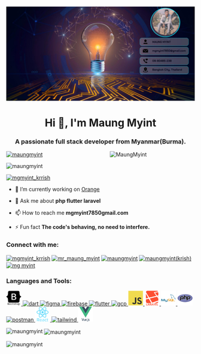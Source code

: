 ![logo](https://github.com/MMJomes/MMJomes/blob/main/git-banner.png)
<h1 align="center">Hi 👋, I'm Maung Myint</h1>
<h3 align="center">A passionate full stack developer from Myanmar(Burma).</h3>
<img align="right" alt="MaungMyint" width="45%" src="https://www.lambdatest.com/resources/images/news24.gif">
<!-- <img align="right" alt="MaungMyint" width="45%" src="https://raw.githubusercontent.com/MMJomes/MMJomes/main/code.gif"> -->


<p align="left" width="200px"> <a href="https://github.com/ryo-ma/github-profile-trophy" width="200">
  <img src="https://github-profile-trophy.vercel.app/?username=maungmyint" alt="maungmyint" width="50%" /></a> </p>

<p align="left"> <img src="https://komarev.com/ghpvc/?username=maungmyint&label=Profile%20views&color=0e75b6&style=flat" alt="maungmyint" /> </p>


<p align="left"> <a href="https://twitter.com/mgmyint_krrish" target="blank"><img src="https://img.shields.io/twitter/follow/mgmyint_krrish?logo=twitter&style=for-the-badge" alt="mgmyint_krrish" /></a> </p>

- 🔭 I’m currently working on [Orange](https://www.orange.com/)

- 💬 Ask me about **php flutter laravel**

- 📫 How to reach me **mgmyint7850gmail.com**

- ⚡ Fun fact **The code's behaving, no need to interfere.**

<h3 align="left">Connect with me:</h3>
<p align="left">
<a href="https://twitter.com/mgmyint_krrish" target="blank"><img align="center" src="https://raw.githubusercontent.com/rahuldkjain/github-profile-readme-generator/master/src/images/icons/Social/twitter.svg" alt="mgmyint_krrish" height="30" width="40" /></a>
<a href="https://www.instagram.com/mr_maung_myint" target="blank"><img align="center" src="https://raw.githubusercontent.com/rahuldkjain/github-profile-readme-generator/master/src/images/icons/Social/instagram.svg" alt="mr_maung_myint" height="30" width="40" /></a>
<a href="https://linkedin.com/in/maungmyint" target="blank"><img align="center" src="https://raw.githubusercontent.com/rahuldkjain/github-profile-readme-generator/master/src/images/icons/Social/linked-in-alt.svg" alt="maungmyint" height="30" width="40" /></a>
<a href="https://fb.com/profile.php?id=100030055694868" target="blank"><img align="center" src="https://raw.githubusercontent.com/rahuldkjain/github-profile-readme-generator/master/src/images/icons/Social/facebook.svg" alt="maungmyint(krish)" height="30" width="40" /></a>
<a href="https://www.youtube.com/channel/UCpKkW7rPmKdm_AKK1Q9YeDQ" target="blank"><img align="center" src="https://raw.githubusercontent.com/rahuldkjain/github-profile-readme-generator/master/src/images/icons/Social/youtube.svg" alt="mg myint" height="30" width="40" /></a>
</p>

<h3 align="left">Languages and Tools:</h3>
<p align="left"> <a href="https://getbootstrap.com" target="_blank" rel="noreferrer"> <img src="https://raw.githubusercontent.com/devicons/devicon/master/icons/bootstrap/bootstrap-plain-wordmark.svg" alt="bootstrap" width="40" height="40"/> </a> <a href="https://dart.dev" target="_blank" rel="noreferrer"> <img src="https://www.vectorlogo.zone/logos/dartlang/dartlang-icon.svg" alt="dart" width="40" height="40"/> </a> <a href="https://www.figma.com/" target="_blank" rel="noreferrer"> <img src="https://www.vectorlogo.zone/logos/figma/figma-icon.svg" alt="figma" width="40" height="40"/> </a> <a href="https://firebase.google.com/" target="_blank" rel="noreferrer"> <img src="https://www.vectorlogo.zone/logos/firebase/firebase-icon.svg" alt="firebase" width="40" height="40"/> </a> <a href="https://flutter.dev" target="_blank" rel="noreferrer"> <img src="https://www.vectorlogo.zone/logos/flutterio/flutterio-icon.svg" alt="flutter" width="40" height="40"/> </a> <a href="https://cloud.google.com" target="_blank" rel="noreferrer"> <img src="https://www.vectorlogo.zone/logos/google_cloud/google_cloud-icon.svg" alt="gcp" width="40" height="40"/> </a> <a href="https://developer.mozilla.org/en-US/docs/Web/JavaScript" target="_blank" rel="noreferrer"> <img src="https://raw.githubusercontent.com/devicons/devicon/master/icons/javascript/javascript-original.svg" alt="javascript" width="40" height="40"/> </a> <a href="https://laravel.com/" target="_blank" rel="noreferrer"> <img src="https://raw.githubusercontent.com/devicons/devicon/master/icons/laravel/laravel-plain-wordmark.svg" alt="laravel" width="40" height="40"/> </a> <a href="https://www.mysql.com/" target="_blank" rel="noreferrer"> <img src="https://raw.githubusercontent.com/devicons/devicon/master/icons/mysql/mysql-original-wordmark.svg" alt="mysql" width="40" height="40"/> </a> <a href="https://www.php.net" target="_blank" rel="noreferrer"> <img src="https://raw.githubusercontent.com/devicons/devicon/master/icons/php/php-original.svg" alt="php" width="40" height="40"/> </a> <a href="https://postman.com" target="_blank" rel="noreferrer"> <img src="https://www.vectorlogo.zone/logos/getpostman/getpostman-icon.svg" alt="postman" width="40" height="40"/> </a> <a href="https://reactjs.org/" target="_blank" rel="noreferrer"> <img src="https://raw.githubusercontent.com/devicons/devicon/master/icons/react/react-original-wordmark.svg" alt="react" width="40" height="40"/> </a> <a href="https://tailwindcss.com/" target="_blank" rel="noreferrer"> <img src="https://www.vectorlogo.zone/logos/tailwindcss/tailwindcss-icon.svg" alt="tailwind" width="40" height="40"/> </a> <a href="https://vuejs.org/" target="_blank" rel="noreferrer"> <img src="https://raw.githubusercontent.com/devicons/devicon/master/icons/vuejs/vuejs-original-wordmark.svg" alt="vuejs" width="40" height="40"/> </a> </p>

<p><img align="left" src="https://github-readme-stats.vercel.app/api/top-langs?username=maungmyint&show_icons=true&locale=en&layout=compact" alt="maungmyint" /></p>

<p>&nbsp;<img align="center" src="https://github-readme-stats.vercel.app/api?username=maungmyint&show_icons=true&locale=en" alt="maungmyint" /></p>

<p><img align="center" src="https://github-readme-streak-stats.herokuapp.com/?user=maungmyint&" alt="maungmyint" /></p>
